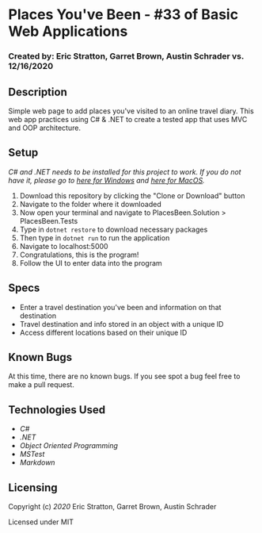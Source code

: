 # Places You've Been - #33 of Basic Web Applications

### Created by: Eric Stratton, Garret Brown, Austin Schrader vs. 12/16/2020

## Description

Simple web page to add places you've visited to an online travel diary. This web app practices using C# & .NET to create a tested app that uses MVC and OOP architecture. 

## Setup

_C# and .NET needs to be installed for this project to work. If you do not have it, please go to [here for Windows](https://dotnet.microsoft.com/download/thank-you/dotnet-sdk-2.2.203-windows-x64-installer) and [here for MacOS](https://dotnet.microsoft.com/download/thank-you/dotnet-sdk-2.2.106-macos-x64-installer)._

1. Download this repository by clicking the "Clone or Download" button
2. Navigate to the folder where it downloaded
3. Now open your terminal and navigate to PlacesBeen.Solution > PlacesBeen.Tests
4. Type in `dotnet restore` to download necessary packages
5. Then type in `dotnet run` to run the application
6. Navigate to localhost:5000
6. Congratulations, this is the program!
7. Follow the UI to enter data into the program

## Specs

- Enter a travel destination you've been and information on that destination
- Travel destination and info stored in an object with a unique ID
- Access different locations based on their unique ID

## Known Bugs

At this time, there are no known bugs. If you see spot a bug feel free to make a pull request.


## Technologies Used

- _C#_
- _.NET_
- _Object Oriented Programming_
- _MSTest_
- _Markdown_

## Licensing

Copyright (c) _2020_ Eric Stratton, Garret Brown, Austin Schrader

Licensed under MIT 

